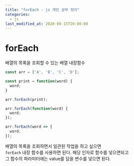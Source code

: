 ```yaml
---
title: "forEach - js 개인 공부 정리"
categories: 
  - js
last_modified_at: 2020-09-15T20:00:00
---
```


# forEach

배열의 목록을 조회할 수 있는 배열 내장함수

```js
const arr = ['A', 'B', 'C', 'D'];

const print = function(word) {
  word;
}

arr.forEach(print);

arr.forEach(function(word) {
  word;
});

arr.forEach(word => {
  word;
});
```

배열의 목록을 조회하면서 일관된 작업을 하고 싶으면  
`forEach` 내장 함수를 사용하면 된다. 해당 인자로 함수를 넣으면되고  
그 함수의 파라미터에는 value를 담을 변수를 넣으면 된다.

